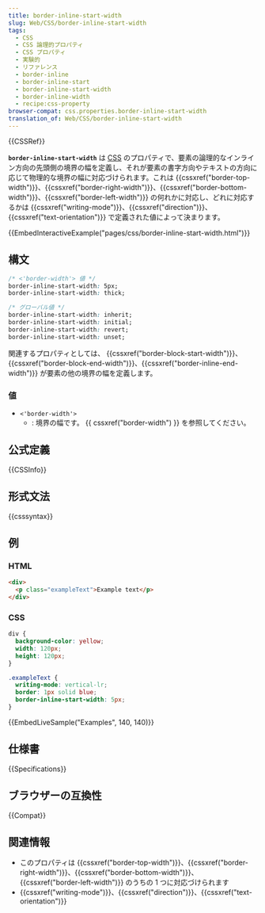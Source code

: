 ```yaml
---
title: border-inline-start-width
slug: Web/CSS/border-inline-start-width
tags:
  - CSS
  - CSS 論理的プロパティ
  - CSS プロパティ
  - 実験的
  - リファレンス
  - border-inline
  - border-inline-start
  - border-inline-start-width
  - border-inline-width
  - recipe:css-property
browser-compat: css.properties.border-inline-start-width
translation_of: Web/CSS/border-inline-start-width
---
```

{{CSSRef}}

**`border-inline-start-width`** は [CSS](/ja/docs/Web/CSS) のプロパティで、要素の論理的なインライン方向の先頭側の境界の幅を定義し、それが要素の書字方向やテキストの方向に応じて物理的な境界の幅に対応づけられます。これは {{cssxref("border-top-width")}}、{{cssxref("border-right-width")}}、{{cssxref("border-bottom-width")}}、{{cssxref("border-left-width")}} の何れかに対応し、どれに対応するかは {{cssxref("writing-mode")}}、{{cssxref("direction")}}、{{cssxref("text-orientation")}} で定義された値によって決まります。

{{EmbedInteractiveExample("pages/css/border-inline-start-width.html")}}

## 構文

```css
/* <'border-width'> 値 */
border-inline-start-width: 5px;
border-inline-start-width: thick;

/* グローバル値 */
border-inline-start-width: inherit;
border-inline-start-width: initial;
border-inline-start-width: revert;
border-inline-start-width: unset;
```

関連するプロパティとしては、 {{cssxref("border-block-start-width")}}、{{cssxref("border-block-end-width")}}、{{cssxref("border-inline-end-width")}} が要素の他の境界の幅を定義します。

### 値

- `<'border-width'>`
  - : 境界の幅です。 {{ cssxref("border-width") }} を参照してください。

## 公式定義

{{CSSInfo}}

## 形式文法

{{csssyntax}}

<h2 id="Examples">例</h2>

### HTML

```html
<div>
  <p class="exampleText">Example text</p>
</div>
```

### CSS

```css
div {
  background-color: yellow;
  width: 120px;
  height: 120px;
}

.exampleText {
  writing-mode: vertical-lr;
  border: 1px solid blue;
  border-inline-start-width: 5px;
}
```

{{EmbedLiveSample("Examples", 140, 140)}}

## 仕様書

{{Specifications}}

## ブラウザーの互換性

{{Compat}}

## 関連情報

- このプロパティは {{cssxref("border-top-width")}}、{{cssxref("border-right-width")}}、{{cssxref("border-bottom-width")}}、{{cssxref("border-left-width")}} のうちの 1 つに対応づけられます
- {{cssxref("writing-mode")}}、{{cssxref("direction")}}、{{cssxref("text-orientation")}}
